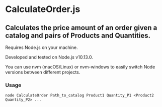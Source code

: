 # CalculateOrder.js
## Calculates the price amount of an order given a catalog and pairs of Products and Quantities.

Requires Node.js on your machine. 

Developed and tested on Node.js v10.13.0.

You can use nvm (macOS/Linux) or nvm-windows to easily switch Node versions between different projects.

### Usage
```node CalculateOrder Path_to_catalog Product1 Quantity_P1 <Product2 Quantity_P2> ...```
